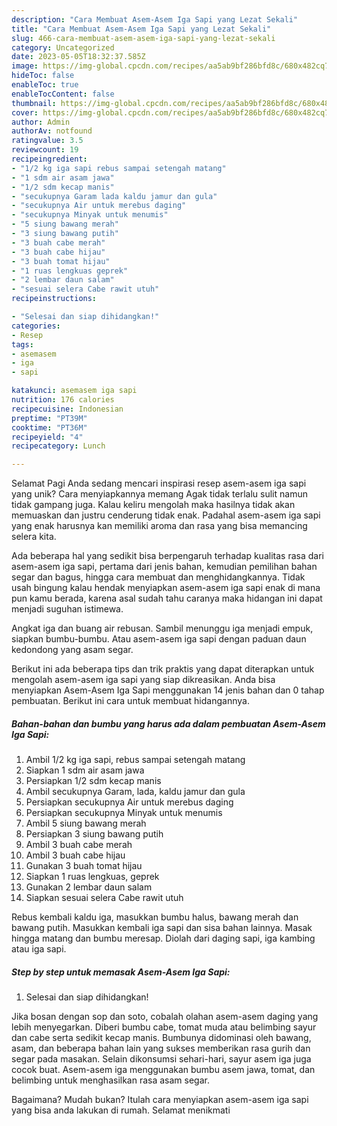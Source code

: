 ```yaml
---
description: "Cara Membuat Asem-Asem Iga Sapi yang Lezat Sekali"
title: "Cara Membuat Asem-Asem Iga Sapi yang Lezat Sekali"
slug: 466-cara-membuat-asem-asem-iga-sapi-yang-lezat-sekali
category: Uncategorized
date: 2023-05-05T18:32:37.585Z
image: https://img-global.cpcdn.com/recipes/aa5ab9bf286bfd8c/680x482cq70/asem-asem-iga-sapi-foto-resep-utama.jpg
hideToc: false
enableToc: true
enableTocContent: false
thumbnail: https://img-global.cpcdn.com/recipes/aa5ab9bf286bfd8c/680x482cq70/asem-asem-iga-sapi-foto-resep-utama.jpg
cover: https://img-global.cpcdn.com/recipes/aa5ab9bf286bfd8c/680x482cq70/asem-asem-iga-sapi-foto-resep-utama.jpg
author: Admin
authorAv: notfound
ratingvalue: 3.5
reviewcount: 19
recipeingredient:
- "1/2 kg iga sapi rebus sampai setengah matang"
- "1 sdm air asam jawa"
- "1/2 sdm kecap manis"
- "secukupnya Garam lada kaldu jamur dan gula"
- "secukupnya Air untuk merebus daging"
- "secukupnya Minyak untuk menumis"
- "5 siung bawang merah"
- "3 siung bawang putih"
- "3 buah cabe merah"
- "3 buah cabe hijau"
- "3 buah tomat hijau"
- "1 ruas lengkuas geprek"
- "2 lembar daun salam"
- "sesuai selera Cabe rawit utuh"
recipeinstructions:

- "Selesai dan siap dihidangkan!"
categories:
- Resep
tags:
- asemasem
- iga
- sapi

katakunci: asemasem iga sapi 
nutrition: 176 calories
recipecuisine: Indonesian
preptime: "PT39M"
cooktime: "PT36M"
recipeyield: "4"
recipecategory: Lunch

---
```



Selamat Pagi Anda sedang mencari inspirasi resep asem-asem iga sapi yang unik? Cara menyiapkannya memang Agak tidak terlalu sulit namun tidak gampang juga. Kalau keliru mengolah maka hasilnya tidak akan memuaskan dan justru cenderung tidak enak. Padahal asem-asem iga sapi yang enak harusnya kan memiliki aroma dan rasa yang bisa memancing selera kita.


Ada beberapa hal yang sedikit bisa berpengaruh terhadap kualitas rasa dari asem-asem iga sapi, pertama dari jenis bahan, kemudian pemilihan bahan segar dan bagus, hingga cara membuat dan menghidangkannya. Tidak usah bingung kalau hendak menyiapkan asem-asem iga sapi enak di mana pun kamu berada, karena asal sudah tahu caranya maka hidangan ini dapat menjadi suguhan istimewa.

Angkat iga dan buang air rebusan. Sambil menunggu iga menjadi empuk, siapkan bumbu-bumbu. Atau asem-asem iga sapi dengan paduan daun kedondong yang asam segar.


Berikut ini ada beberapa tips dan trik praktis yang dapat diterapkan untuk mengolah asem-asem iga sapi yang siap dikreasikan. Anda bisa menyiapkan Asem-Asem Iga Sapi menggunakan 14 jenis bahan dan 0 tahap pembuatan. Berikut ini cara untuk membuat hidangannya.

<!--inarticleads1-->

##### Bahan-bahan dan bumbu yang harus ada dalam pembuatan Asem-Asem Iga Sapi:

1. Ambil 1/2 kg iga sapi, rebus sampai setengah matang
1. Siapkan 1 sdm air asam jawa
1. Persiapkan 1/2 sdm kecap manis
1. Ambil secukupnya Garam, lada, kaldu jamur dan gula
1. Persiapkan secukupnya Air untuk merebus daging
1. Persiapkan secukupnya Minyak untuk menumis
1. Ambil 5 siung bawang merah
1. Persiapkan 3 siung bawang putih
1. Ambil 3 buah cabe merah
1. Ambil 3 buah cabe hijau
1. Gunakan 3 buah tomat hijau
1. Siapkan 1 ruas lengkuas, geprek
1. Gunakan 2 lembar daun salam
1. Siapkan sesuai selera Cabe rawit utuh


Rebus kembali kaldu iga, masukkan bumbu halus, bawang merah dan bawang putih. Masukkan kembali iga sapi dan sisa bahan lainnya. Masak hingga matang dan bumbu meresap. Diolah dari daging sapi, iga kambing atau iga sapi. 

<!--inarticleads2-->

##### Step by step untuk memasak Asem-Asem Iga Sapi:


1. Selesai dan siap dihidangkan!

Jika bosan dengan sop dan soto, cobalah olahan asem-asem daging yang lebih menyegarkan. Diberi bumbu cabe, tomat muda atau belimbing sayur dan cabe serta sedikit kecap manis. Bumbunya didominasi oleh bawang, asam, dan beberapa bahan lain yang sukses memberikan rasa gurih dan segar pada masakan. Selain dikonsumsi sehari-hari, sayur asem iga juga cocok buat. Asem-asem iga menggunakan bumbu asem jawa, tomat, dan belimbing untuk menghasilkan rasa asam segar. 

Bagaimana? Mudah bukan? Itulah cara menyiapkan asem-asem iga sapi yang bisa anda lakukan di rumah. Selamat menikmati
